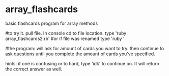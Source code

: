 # array_flashcards
basic flashcards program for array methods 

#to try it.
  pull file.
  In console cd to file location.
  type 'ruby array_flashcards2.rb'
  #or if file was renamed
  type 'ruby <filename>'

#the program:
 will ask for amount of cards you want to try.
 then continue to ask questions until you complete the amount of cards you've specified.
 
 hints: if one is confusing or to hard, type 'idk' to continue on. It will return the correct answer as well.
 


